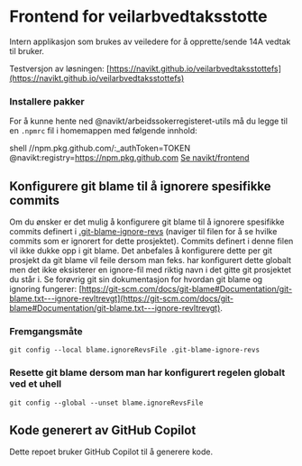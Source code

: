# Frontend for veilarbvedtaksstotte

Intern applikasjon som brukes av veiledere for å opprette/sende 14A vedtak til bruker.

Testversjon av løsningen: [https://navikt.github.io/veilarbvedtaksstottefs](https://navikt.github.io/veilarbvedtaksstottefs)

### Installere pakker

For å kunne hente ned @navikt/arbeidssokerregisteret-utils må du legge til en `.npmrc` fil i homemappen med følgende innhold:

shell
//npm.pkg.github.com/:\_authToken=TOKEN
@navikt:registry=https://npm.pkg.github.com
[Se navikt/frontend](https://github.com/navikt/frontend?tab=readme-ov-file#installere-pakker-lokalt)

## Konfigurere git blame til å ignorere spesifikke commits

Om du ønsker er det mulig å konfigurere git blame til å ignorere spesifikke commits definert i [.git-blame-ignore-revs](.git-blame-ignore-revs) (naviger til filen for å se hvilke commits som er ignorert for dette prosjektet).
Commits definert i denne filen vil ikke dukke opp i git blame. Det anbefales å konfigurere dette per git prosjekt da git blame vil feile dersom man feks. har konfigurert dette globalt men det ikke eksisterer en
ignore-fil med riktig navn i det gitte git prosjektet du står i. Se forøvrig git sin dokumentasjon for hvordan git blame og ignoring fungerer: [https://git-scm.com/docs/git-blame#Documentation/git-blame.txt---ignore-revltrevgt](https://git-scm.com/docs/git-blame#Documentation/git-blame.txt---ignore-revltrevgt).

### Fremgangsmåte

`git config --local blame.ignoreRevsFile .git-blame-ignore-revs`

### Resette git blame dersom man har konfigurert regelen globalt ved et uhell

`git config --global --unset blame.ignoreRevsFile`

## Kode generert av GitHub Copilot

Dette repoet bruker GitHub Copilot til å generere kode.
